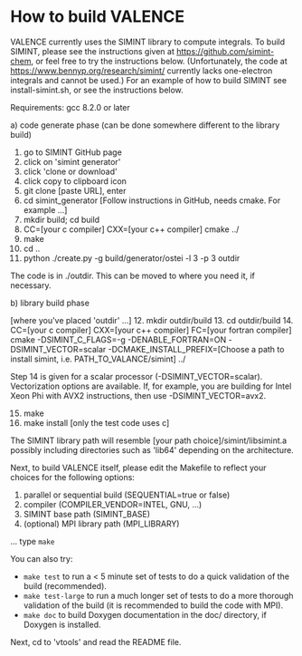 
# How to build VALENCE

VALENCE currently uses the SIMINT library to compute integrals. 
To build SIMINT, please see the instructions given at https://github.com/simint-chem, or feel free to try the instructions below.
(Unfortunately, the code at https://www.bennyp.org/research/simint/ currently lacks one-electron integrals and cannot be used.)
For an example of how to build SIMINT see  install-simint.sh, or see the instructions below.

Requirements:
gcc 8.2.0 or later

a) code generate phase (can be done somewhere different to the library build)

1. go to SIMINT GitHub page
2. click on 'simint generator'
3. click 'clone or download'
4. click copy to clipboard icon
5. git clone [paste URL], enter
6. cd simint_generator
[Follow instructions in GitHub, needs cmake. For example ...]
7. mkdir build; cd build
8. CC=[your c compiler] CXX=[your c++ compiler] cmake ../
9. make
10. cd ..
11. python ./create.py -g build/generator/ostei -l 3 -p 3 outdir

The code is in ./outdir. This can be moved to where you need it, if necessary.

b) library build phase

[where you've placed 'outdir' ...]
12. mkdir outdir/build
13. cd outdir/build
14. CC=[your c compiler] CXX=[your c++ compiler] FC=[your fortran compiler] cmake -DSIMINT_C_FLAGS=-g  -DENABLE_FORTRAN=ON -DSIMINT_VECTOR=scalar -DCMAKE_INSTALL_PREFIX=[Choose a path to install simint, i.e. PATH_TO_VALANCE/simint] ../

Step 14 is given for a scalar processor (-DSIMINT_VECTOR=scalar). Vectorization options are available. If, for example, you are building for Intel Xeon Phi with AVX2 instructions, then use  -DSIMINT_VECTOR=avx2. 

15. make
16. make install
[only the test code uses c]

The SIMINT library path will resemble   [your path choice]/simint/libsimint.a   possibly including directories such as 'lib64' depending on the architecture.


Next, to build VALENCE itself, please edit the Makefile to reflect your choices for the following options:

1.  parallel or sequential build (SEQUENTIAL=true or false)
2.  compiler (COMPILER_VENDOR=INTEL, GNU, ...)
3.  SIMINT base path (SIMINT_BASE)
4.  (optional) MPI library path (MPI_LIBRARY)

... type `make`

You can also try:

- `make test` to run a < 5 minute set of tests to do a quick validation of the build (recommended).
- `make test-large` to run a much longer set of tests to do a more thorough validation of the build (it is recommended to build the code with MPI).
- `make doc` to build Doxygen documentation in the doc/ directory, if Doxygen is installed.

Next, cd to 'vtools' and read the README file.


